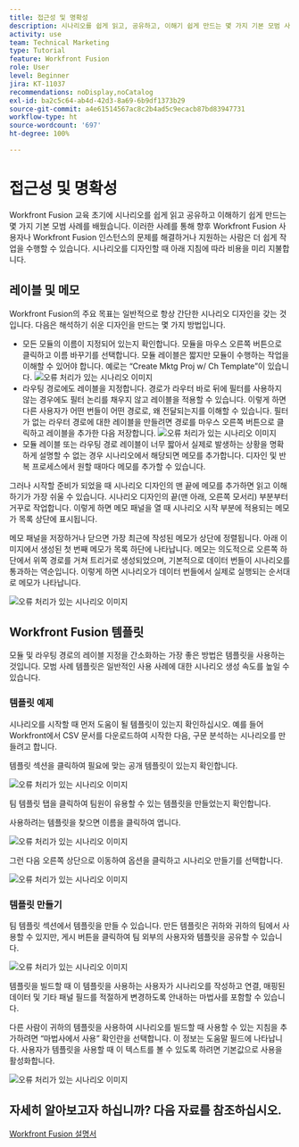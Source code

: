 ```yaml
---
title: 접근성 및 명확성
description: 시나리오를 쉽게 읽고, 공유하고, 이해기 쉽게 만드는 몇 가지 기본 모범 사례를 알아봅니다.
activity: use
team: Technical Marketing
type: Tutorial
feature: Workfront Fusion
role: User
level: Beginner
jira: KT-11037
recommendations: noDisplay,noCatalog
exl-id: ba2c5c64-ab4d-42d3-8a69-6b9df1373b29
source-git-commit: a4e61514567ac8c2b4ad5c9ecacb87bd83947731
workflow-type: ht
source-wordcount: '697'
ht-degree: 100%

---
```


# 접근성 및 명확성

Workfront Fusion 교육 초기에 시나리오를 쉽게 읽고 공유하고 이해하기 쉽게 만드는 몇 가지 기본 모범 사례를 배웠습니다. 이러한 사례를 통해 향후 Workfront Fusion 사용자나 Workfront Fusion 인스턴스의 문제를 해결하거나 지원하는 사람은 더 쉽게 작업을 수행할 수 있습니다. 시나리오를 디자인할 때 아래 지침에 따라 비용을 미리 지불합니다.

## 레이블 및 메모

Workfront Fusion의 주요 목표는 일반적으로 항상 간단한 시나리오 디자인을 갖는 것입니다. 다음은 해석하기 쉬운 디자인을 만드는 몇 가지 방법입니다.

* 모든 모듈의 이름이 지정되어 있는지 확인합니다. 모듈을 마우스 오른쪽 버튼으로 클릭하고 이름 바꾸기를 선택합니다. 모듈 레이블은 짧지만 모듈이 수행하는 작업을 이해할 수 있어야 합니다. 예로는 “Create Mktg Proj w/ Ch Template”이 있습니다.
  ![오류 처리가 있는 시나리오 이미지](assets/design-optimization-and-testing-1.png)
* 라우팅 경로에도 레이블을 지정합니다. 경로가 라우터 바로 뒤에 필터를 사용하지 않는 경우에도 필터 논리를 채우지 않고 레이블을 적용할 수 있습니다. 이렇게 하면 다른 사용자가 어떤 번들이 어떤 경로로, 왜 전달되는지를 이해할 수 있습니다. 필터가 없는 라우터 경로에 대한 레이블을 만들려면 경로를 마우스 오른쪽 버튼으로 클릭하고 레이블을 추가한 다음 저장합니다.
  ![오류 처리가 있는 시나리오 이미지](assets/design-optimization-and-testing-2.png)
* 모듈 레이블 또는 라우팅 경로 레이블이 너무 짧아서 실제로 발생하는 상황을 명확하게 설명할 수 없는 경우 시나리오에서 해당되면 메모를 추가합니다. 디자인 및 반복 프로세스에서 원할 때마다 메모를 추가할 수 있습니다.

그러나 시작할 준비가 되었을 때 시나리오 디자인의 맨 끝에 메모를 추가하면 읽고 이해하기가 가장 쉬울 수 있습니다. 시나리오 디자인의 끝(맨 아래, 오른쪽 모서리) 부분부터 거꾸로 작업합니다. 이렇게 하면 메모 패널을 열 때 시나리오 시작 부분에 적용되는 메모가 목록 상단에 표시됩니다.

메모 패널을 저장하거나 닫으면 가장 최근에 작성된 메모가 상단에 정렬됩니다. 아래 이미지에서 생성된 첫 번째 메모가 목록 하단에 나타납니다. 메모는 의도적으로 오른쪽 하단에서 위쪽 경로를 거쳐 트리거로 생성되었으며, 기본적으로 데이터 번들이 시나리오를 통과하는 역순입니다. 이렇게 하면 시나리오가 데이터 번들에서 실제로 실행되는 순서대로 메모가 나타납니다.

![오류 처리가 있는 시나리오 이미지](assets/design-optimization-and-testing-3.png)

## Workfront Fusion 템플릿

모듈 및 라우팅 경로의 레이블 지정을 간소화하는 가장 좋은 방법은 템플릿을 사용하는 것입니다. 모범 사례 템플릿은 일반적인 사용 사례에 대한 시나리오 생성 속도를 높일 수 있습니다.

### 템플릿 예제

시나리오를 시작할 때 먼저 도움이 될 템플릿이 있는지 확인하십시오. 예를 들어 Workfront에서 CSV 문서를 다운로드하여 시작한 다음, 구문 분석하는 시나리오를 만들려고 합니다.

템플릿 섹션을 클릭하여 필요에 맞는 공개 템플릿이 있는지 확인합니다.

![오류 처리가 있는 시나리오 이미지](assets/design-optimization-and-testing-4.png)

팀 템플릿 탭을 클릭하여 팀원이 유용할 수 있는 템플릿을 만들었는지 확인합니다.

사용하려는 템플릿을 찾으면 이름을 클릭하여 엽니다.

![오류 처리가 있는 시나리오 이미지](assets/design-optimization-and-testing-5.png)

그런 다음 오른쪽 상단으로 이동하여 옵션을 클릭하고 시나리오 만들기를 선택합니다.

![오류 처리가 있는 시나리오 이미지](assets/design-optimization-and-testing-6.png)

### 템플릿 만들기

팀 템플릿 섹션에서 템플릿을 만들 수 있습니다. 만든 템플릿은 귀하와 귀하의 팀에서 사용할 수 있지만, 게시 버튼을 클릭하여 팀 외부의 사용자와 템플릿을 공유할 수 있습니다.

![오류 처리가 있는 시나리오 이미지](assets/design-optimization-and-testing-7.png)

템플릿을 빌드할 때 이 템플릿을 사용하는 사용자가 시나리오를 작성하고 연결, 매핑된 데이터 및 기타 패널 필드를 적절하게 변경하도록 안내하는 마법사를 포함할 수 있습니다.

다른 사람이 귀하의 템플릿을 사용하여 시나리오를 빌드할 때 사용할 수 있는 지침을 추가하려면 “마법사에서 사용” 확인란을 선택합니다. 이 정보는 도움말 필드에 나타납니다. 사용자가 템플릿을 사용할 때 이 텍스트를 볼 수 있도록 하려면 기본값으로 사용을 활성화합니다.

![오류 처리가 있는 시나리오 이미지](assets/design-optimization-and-testing-8.png)

## 자세히 알아보고자 하십니까? 다음 자료를 참조하십시오.

[Workfront Fusion 설명서](https://experienceleague.adobe.com/docs/workfront/using/adobe-workfront-fusion/workfront-fusion-2.html?lang=ko-KR)
